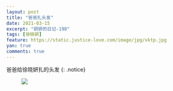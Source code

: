 ```yaml
---
layout: post
title: "爸爸扎头发"
date: 2021-03-15
excerpt: "妍妍的日记-198"
tags: [徐晓妍]
feature: https://static.justice-love.com/image/jpg/xktp.jpg
yan: true
comments: true
---
```

爸爸给徐晓妍扎的头发
{: .notice}
<figure>
    <img src="{{ site.staticUrl }}/yanyan/image/babazhatoufa.jpg" />
</figure>
